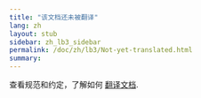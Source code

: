 ```yaml
---
title: "该文档还未被翻译"
lang: zh
layout: stub
sidebar: zh_lb3_sidebar
permalink: /doc/zh/lb3/Not-yet-translated.html
summary:
---
```


查看规范和约定，了解如何 [翻译文档](/doc/en/contrib/Translating_articles.html).

